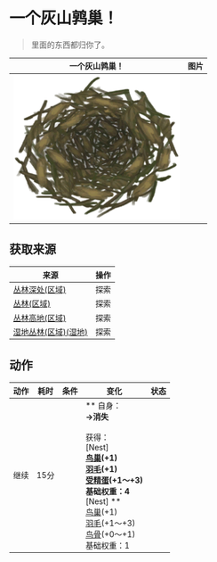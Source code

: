 # 一个灰山鹑巢！  
> 里面的东西都归你了。  
  
  一个灰山鹑巢！  |   图片   
 ----  |  ----:   
   |  <img decoding="async" src="Sprite/Nest.png" href="a.md" style="max-width:300px;max-height:300px;">   
  
## 获取来源  
来源  |  操作  
----  |  ----  
[丛林深处(区域)](DeepJungle.md)  |  探索  
[丛林(区域)](Jungle.md)  |  探索  
[丛林高地(区域)](JungleHighlands.md)  |  探索  
[湿地丛林(区域)(湿地)](Wetlands.md)  |  探索  
## 动作  
动作  |  耗时  |  条件  |  变化  |  状态  
----  |  ----  |  ----  |  ----  |  ----  
继续<br>  |  15分  |    |  ** 自身：**<br>→消失<br><br>** 获得： **<br>** [Nest] **<br>  [鸟巢](Nest.md)(+1)<br>  [羽毛](Feathers.md)(+1)<br>  [受精蛋](EggPartridgeFertilized.md)(+1～+3)<br>基础权重：4<br>** [Nest] **<br>  [鸟巢](Nest.md)(+1)<br>  [羽毛](Feathers.md)(+1～+3)<br>  [鸟骨](BonesBird.md)(+0～+1)<br>基础权重：1  |    


<script>document.title="一个灰山鹑巢！ - 卡牌生存百科 Card Survival Wiki";</script>